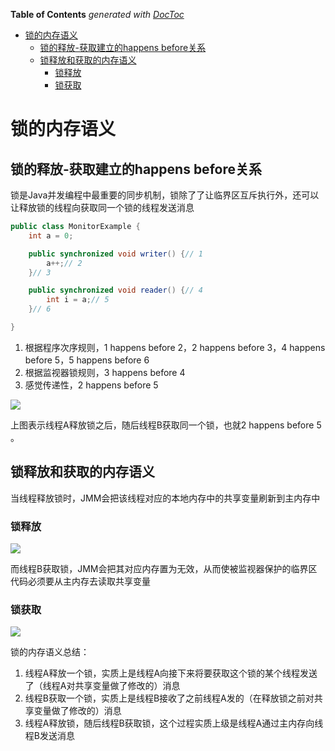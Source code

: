 <!-- START doctoc generated TOC please keep comment here to allow auto update -->
<!-- DON'T EDIT THIS SECTION, INSTEAD RE-RUN doctoc TO UPDATE -->
**Table of Contents**  *generated with [DocToc](https://github.com/thlorenz/doctoc)*

- [锁的内存语义](#%E9%94%81%E7%9A%84%E5%86%85%E5%AD%98%E8%AF%AD%E4%B9%89)
  - [锁的释放-获取建立的happens before关系](#%E9%94%81%E7%9A%84%E9%87%8A%E6%94%BE-%E8%8E%B7%E5%8F%96%E5%BB%BA%E7%AB%8B%E7%9A%84happens-before%E5%85%B3%E7%B3%BB)
  - [锁释放和获取的内存语义](#%E9%94%81%E9%87%8A%E6%94%BE%E5%92%8C%E8%8E%B7%E5%8F%96%E7%9A%84%E5%86%85%E5%AD%98%E8%AF%AD%E4%B9%89)
    - [锁释放](#%E9%94%81%E9%87%8A%E6%94%BE)
    - [锁获取](#%E9%94%81%E8%8E%B7%E5%8F%96)

<!-- END doctoc generated TOC please keep comment here to allow auto update -->

# 锁的内存语义

## 锁的释放-获取建立的happens before关系
锁是Java并发编程中最重要的同步机制，锁除了了让临界区互斥执行外，还可以让释放锁的线程向获取同一个锁的线程发送消息

```java
public class MonitorExample {
	int a = 0;

	public synchronized void writer() {// 1
		a++;// 2
	}// 3

	public synchronized void reader() {// 4
		int i = a;// 5
	}// 6

}

```
1. 根据程序次序规则，1 happens before 2，2 happens before 3，4 happens before 5，5 happens before 6
2. 根据监视器锁规则，3 happens before 4
3. 感觉传递性，2 happens before 5

![](http://img.blog.csdn.net/20170809091730250)

上图表示线程A释放锁之后，随后线程B获取同一个锁，也就2 happens before 5 。

## 锁释放和获取的内存语义

当线程释放锁时，JMM会把该线程对应的本地内存中的共享变量刷新到主内存中

### 锁释放
![](http://img.blog.csdn.net/20170809092235458)

而线程B获取锁，JMM会把其对应内存置为无效，从而使被监视器保护的临界区代码必须要从主内存去读取共享变量

### 锁获取
![](http://img.blog.csdn.net/20170809092536470)

锁的内存语义总结：
1. 线程A释放一个锁，实质上是线程A向接下来将要获取这个锁的某个线程发送了（线程A对共享变量做了修改的）消息
2. 线程B获取一个锁，实质上是线程B接收了之前线程A发的（在释放锁之前对共享变量做了修改的）消息
3. 线程A释放锁，随后线程B获取锁，这个过程实质上级是线程A通过主内存向线程B发送消息